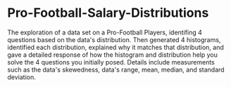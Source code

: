 # Pro-Football-Salary-Distributions

The exploration of a data set on a Pro-Football Players, identifing 4 questions based on the data's distribution. Then generated 4 histograms, identified each distribution, explained why it matches that distribution, and gave a detailed response of how the histogram and distribution help you solve the 4 questions you initially posed. Details include measurements such as the data's skewedness, data's range, mean, median, and standard deviation.
